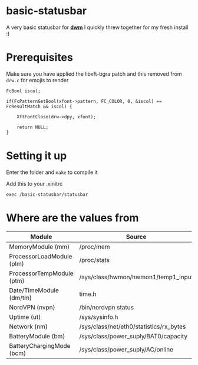 # basic-statusbar

A very basic statusbar for **[dwm](https://dwm.suckless.org)** I quickly threw together for my fresh install :)

# Prerequisites

Make sure you have applied the libxft-bgra patch and this removed
from ```drw.c``` for emojis to render

```
FcBool iscol;

if(FcPatternGetBool(xfont->pattern, FC_COLOR, 0, &iscol) == FcResultMatch && iscol) {

    XftFontClose(drw->dpy, xfont);

    return NULL;
}
```

# Setting it up

Enter the folder and  ```make``` to compile it

Add this to your .xinitrc

```
exec /basic-statusbar/statusbar
```

# Where are the values from

| Module                      | Source                                  |
| --------------------------- | ----------------------------------------|
| MemoryModule        (mm)    | /proc/mem                               |
| ProcessorLoadModule (plm)   | /proc/stats                             |
| ProcessorTempModule (ptm)   | /sys/class/hwmon/hwmon1/temp1_input     |
| Date/TimeModule     (dm/tm) | time.h                                  |
| NordVPN             (nvpn)  | /bin/nordvpn status                     |
| Uptime              (ut)    | /sys/sysinfo.h                          |
| Network             (nm)    | /sys/class/net/eth0/statistics/rx_bytes |
| BatteryModule       (bm)    | /sys/class/power_suply/BAT0/capacity    |
| BatteryChargingMode (bcm)   | /sys/class/power_suply/AC/online        |
